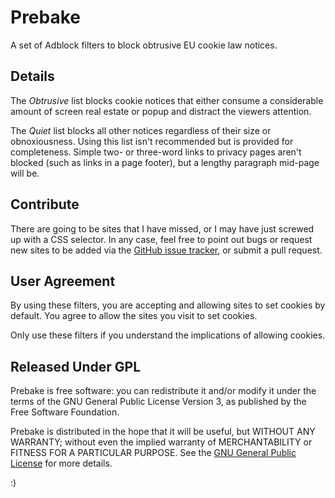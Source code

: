 Prebake
=======

A set of Adblock filters to block obtrusive EU cookie law notices.

Details
-------

The _Obtrusive_ list blocks cookie notices that either consume a
considerable amount of screen real estate or popup and distract the
viewers attention.

The _Quiet_ list blocks all other notices regardless of their size
or obnoxiousness. Using this list isn't recommended but is provided
for completeness. Simple two- or three-word links to privacy pages
aren't blocked (such as links in a page footer), but a lengthy
paragraph mid-page will be.

Contribute
----------
There are going to be sites that I have missed, or I may have just
screwed up with a CSS selector. In any case, feel free to point out
bugs or request new sites to be added via the [GitHub issue tracker](https://github.com/liamja/Prebake/issues),
or submit a pull request.

User Agreement
--------------
By using these filters, you are accepting and allowing sites to
set cookies by default. You agree to allow the sites you visit to
set cookies.

Only use these filters if you understand the implications of
allowing cookies.

Released Under GPL
------------------
Prebake is free software: you can redistribute it and/or modify
it under the terms of the GNU General Public License Version 3, as
published by the Free Software Foundation.

Prebake is distributed in the hope that it will be useful,
but WITHOUT ANY WARRANTY; without even the implied warranty of
MERCHANTABILITY or FITNESS FOR A PARTICULAR PURPOSE.  See the
[GNU General Public License](https://www.gnu.org/licenses/gpl-3.0.txt) for more details.

:)